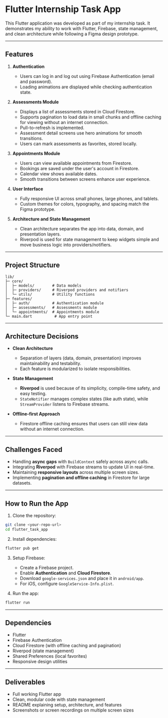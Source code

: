 # Flutter Internship Task App

This Flutter application was developed as part of my internship task. It demonstrates my ability to work with Flutter, Firebase, state management, and clean architecture while following a Figma design prototype.

---

## Features

1. **Authentication**
   - Users can log in and log out using Firebase Authentication (email and password).
   - Loading animations are displayed while checking authentication state.

2. **Assessments Module**
   - Displays a list of assessments stored in Cloud Firestore.
   - Supports pagination to load data in small chunks and offline caching for viewing without an internet connection.
   - Pull-to-refresh is implemented.
   - Assessment detail screens use hero animations for smooth transitions.
   - Users can mark assessments as favorites, stored locally.

3. **Appointments Module**
   - Users can view available appointments from Firestore.
   - Bookings are saved under the user's account in Firestore.
   - Calendar view shows available dates.
   - Smooth transitions between screens enhance user experience.

4. **User Interface**
   - Fully responsive UI across small phones, large phones, and tablets.
   - Custom themes for colors, typography, and spacing match the Figma prototype.

5. **Architecture and State Management**
   - Clean architecture separates the app into data, domain, and presentation layers.
   - Riverpod is used for state management to keep widgets simple and move business logic into providers/notifiers.

---

## Project Structure

```
lib/
├─ core/
│  ├─ models/        # Data models
│  ├─ providers/     # Riverpod providers and notifiers
│  └─ utils/         # Utility functions
├─ features/
│  ├─ auth/          # Authentication module
│  ├─ assessments/   # Assessments module
│  └─ appointments/  # Appointments module
└─ main.dart          # App entry point
```

---

## Architecture Decisions

- **Clean Architecture**
  - Separation of layers (data, domain, presentation) improves maintainability and testability.
  - Each feature is modularized to isolate responsibilities.

- **State Management**
  - **Riverpod** is used because of its simplicity, compile-time safety, and easy testing.
  - `StateNotifier` manages complex states (like auth state), while `StreamProvider` listens to Firebase streams.

- **Offline-first Approach**
  - Firestore offline caching ensures that users can still view data without an internet connection.

---

## Challenges Faced

- Handling **async gaps** with `BuildContext` safely across async calls.
- Integrating **Riverpod** with Firebase streams to update UI in real-time.
- Maintaining **responsive layouts** across multiple screen sizes.
- Implementing **pagination and offline caching** in Firestore for large datasets.

---

## How to Run the App

1. Clone the repository:

```bash
git clone <your-repo-url>
cd flutter_task_app
```

2. Install dependencies:

```bash
flutter pub get
```

3. Setup Firebase:
   - Create a Firebase project.
   - Enable **Authentication** and **Cloud Firestore**.
   - Download `google-services.json` and place it in `android/app`.
   - For iOS, configure `GoogleService-Info.plist`.

4. Run the app:

```bash
flutter run
```

---

## Dependencies

- Flutter
- Firebase Authentication
- Cloud Firestore (with offline caching and pagination)
- Riverpod (state management)
- Shared Preferences (local favorites)
- Responsive design utilities

---

## Deliverables

- Full working Flutter app
- Clean, modular code with state management
- README explaining setup, architecture, and features
- Screenshots or screen recordings on multiple screen sizes